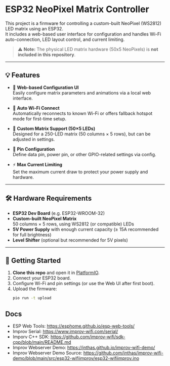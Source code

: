 # ESP32 NeoPixel Matrix Controller

This project is a firmware for controlling a custom-built NeoPixel (WS2812) LED matrix using an ESP32.  
It includes a web-based user interface for configuration and handles Wi-Fi auto-connection, LED layout control, and current limiting.

> ⚠️ **Note:** The physical LED matrix hardware (50x5 NeoPixels) is **not included in this repository**.

---

## 💡 Features

- 🔧 **Web-based Configuration UI**  
  Easily configure matrix parameters and animations via a local web interface.

- 📶 **Auto Wi-Fi Connect**  
  Automatically reconnects to known Wi-Fi or offers fallback hotspot mode for first-time setup.

- 🔌 **Custom Matrix Support (50×5 LEDs)**  
  Designed for a 250-LED matrix (50 columns × 5 rows), but can be adjusted in settings.

- 🔢 **Pin Configuration**  
  Define data pin, power pin, or other GPIO-related settings via config.

- ⚡ **Max Current Limiting**  
  Set the maximum current draw to protect your power supply and hardware.

---

## 🛠️ Hardware Requirements

- **ESP32 Dev Board** (e.g. ESP32-WROOM-32)
- **Custom-built NeoPixel Matrix**  
  50 columns × 5 rows, using WS2812 (or compatible) LEDs
- **5V Power Supply** with enough current capacity (≥ 15A recommended for full brightness)
- **Level Shifter** (optional but recommended for 5V pixels)

---

## 🚀 Getting Started

1. **Clone this repo** and open it in [PlatformIO](https://platformio.org/).
2. Connect your ESP32 board.
3. Configure Wi-Fi and pin settings (or use the Web UI after first boot).
4. Upload the firmware:
   ```bash
   pio run -t upload


## Docs

- ESP Web Tools: https://esphome.github.io/esp-web-tools/
- Improv Serial: https://www.improv-wifi.com/serial/
- Imporv C++ SDK: https://github.com/improv-wifi/sdk-cpp/blob/main/README.md
- Improv Webserver Demo: https://jnthas.github.io/improv-wifi-demo/
- Improv Webserver Demo Source: https://github.com/jnthas/improv-wifi-demo/blob/main/src/esp32-wifiimprov/esp32-wifiimprov.ino
